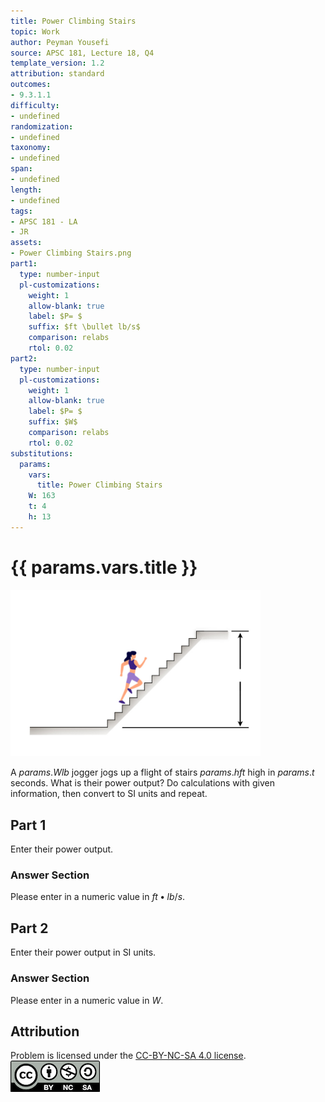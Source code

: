 ```yaml
---
title: Power Climbing Stairs
topic: Work
author: Peyman Yousefi
source: APSC 181, Lecture 18, Q4
template_version: 1.2
attribution: standard
outcomes:
- 9.3.1.1
difficulty:
- undefined
randomization:
- undefined
taxonomy:
- undefined
span:
- undefined
length:
- undefined
tags:
- APSC 181 - LA
- JR
assets:
- Power Climbing Stairs.png
part1:
  type: number-input
  pl-customizations:
    weight: 1
    allow-blank: true
    label: $P= $
    suffix: $ft \bullet lb/s$
    comparison: relabs
    rtol: 0.02
part2:
  type: number-input
  pl-customizations:
    weight: 1
    allow-blank: true
    label: $P= $
    suffix: $W$
    comparison: relabs
    rtol: 0.02
substitutions:
  params:
    vars:
      title: Power Climbing Stairs
    W: 163
    t: 4
    h: 13
---
```

# {{ params.vars.title }}
<img src="Power Climbing Stairs.png" width=400>

A ${{ params.W }}lb$ jogger jogs up a flight of stairs ${{ params.h }}ft$ high in ${{ params.t }}$ seconds.
What is their power output?
Do calculations with given information, then convert to SI units and repeat.

## Part 1

Enter their power output.

### Answer Section

Please enter in a numeric value in $ft \bullet lb/s$.

## Part 2

Enter their power output in SI units.

### Answer Section

Please enter in a numeric value in $W$.

## Attribution

Problem is licensed under the [CC-BY-NC-SA 4.0 license](https://creativecommons.org/licenses/by-nc-sa/4.0/).<br> ![The Creative Commons 4.0 license requiring attribution-BY, non-commercial-NC, and share-alike-SA license.](https://raw.githubusercontent.com/firasm/bits/master/by-nc-sa.png)
